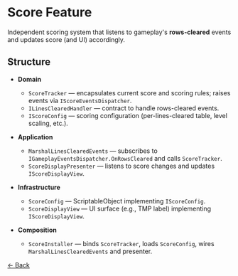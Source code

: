 # Score Feature

Independent scoring system that listens to gameplay's **rows-cleared** events and updates score (and UI) accordingly.

## Structure

- **Domain**
    - `ScoreTracker` — encapsulates current score and scoring rules; raises events via `IScoreEventsDispatcher`.
    - `ILinesClearedHandler` — contract to handle rows-cleared events.
    - `IScoreConfig` — scoring configuration (per-lines-cleared table, level scaling, etc.).

- **Application**
    - `MarshalLinesClearedEvents` — subscribes to `IGameplayEventsDispatcher.OnRowsCleared` and calls `ScoreTracker`.
    - `ScoreDisplayPresenter` — listens to score changes and updates `IScoreDisplayView`.

- **Infrastructure**
    - `ScoreConfig` — ScriptableObject implementing `IScoreConfig`.
    - `ScoreDisplayView` — UI surface (e.g., TMP label) implementing `IScoreDisplayView`.

- **Composition**
    - `ScoreInstaller` — binds `ScoreTracker`, loads `ScoreConfig`, wires `MarshalLinesClearedEvents` and presenter.

[← Back](../../../../../README.md)